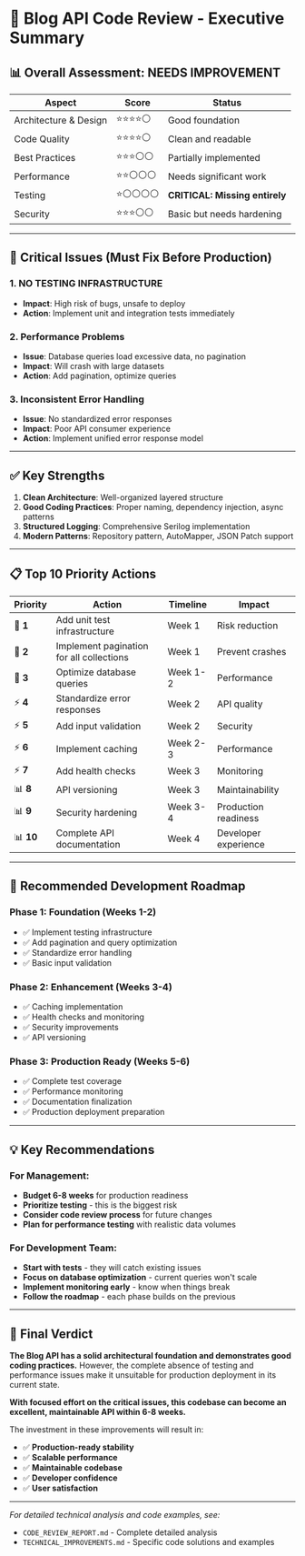# 🎯 Blog API Code Review - Executive Summary

## 📊 Overall Assessment: **NEEDS IMPROVEMENT**

| Aspect | Score | Status |
|--------|-------|--------|
| Architecture & Design | ⭐⭐⭐⭐⚪ | Good foundation |
| Code Quality | ⭐⭐⭐⭐⚪ | Clean and readable |
| Best Practices | ⭐⭐⭐⚪⚪ | Partially implemented |
| Performance | ⭐⭐⚪⚪⚪ | Needs significant work |
| Testing | ⭐⚪⚪⚪⚪ | **CRITICAL: Missing entirely** |
| Security | ⭐⭐⭐⚪⚪ | Basic but needs hardening |

---

## 🚨 Critical Issues (Must Fix Before Production)

### 1. **NO TESTING INFRASTRUCTURE** 
- **Impact**: High risk of bugs, unsafe to deploy
- **Action**: Implement unit and integration tests immediately

### 2. **Performance Problems**
- **Issue**: Database queries load excessive data, no pagination
- **Impact**: Will crash with large datasets
- **Action**: Add pagination, optimize queries

### 3. **Inconsistent Error Handling**
- **Issue**: No standardized error responses
- **Impact**: Poor API consumer experience
- **Action**: Implement unified error response model

---

## ✅ Key Strengths

1. **Clean Architecture**: Well-organized layered structure
2. **Good Coding Practices**: Proper naming, dependency injection, async patterns
3. **Structured Logging**: Comprehensive Serilog implementation
4. **Modern Patterns**: Repository pattern, AutoMapper, JSON Patch support

---

## 📋 Top 10 Priority Actions

| Priority | Action | Timeline | Impact |
|----------|--------|----------|---------|
| 🚨 **1** | Add unit test infrastructure | Week 1 | Risk reduction |
| 🚨 **2** | Implement pagination for all collections | Week 1 | Prevent crashes |
| 🚨 **3** | Optimize database queries | Week 1-2 | Performance |
| ⚡ **4** | Standardize error responses | Week 2 | API quality |
| ⚡ **5** | Add input validation | Week 2 | Security |
| ⚡ **6** | Implement caching | Week 2-3 | Performance |
| ⚡ **7** | Add health checks | Week 3 | Monitoring |
| 📊 **8** | API versioning | Week 3 | Maintainability |
| 📊 **9** | Security hardening | Week 3-4 | Production readiness |
| 📊 **10** | Complete API documentation | Week 4 | Developer experience |

---

## 🎯 Recommended Development Roadmap

### **Phase 1: Foundation (Weeks 1-2)**
- ✅ Implement testing infrastructure
- ✅ Add pagination and query optimization  
- ✅ Standardize error handling
- ✅ Basic input validation

### **Phase 2: Enhancement (Weeks 3-4)**  
- ✅ Caching implementation
- ✅ Health checks and monitoring
- ✅ Security improvements
- ✅ API versioning

### **Phase 3: Production Ready (Weeks 5-6)**
- ✅ Complete test coverage
- ✅ Performance monitoring
- ✅ Documentation finalization
- ✅ Production deployment preparation

---

## 💡 Key Recommendations

### **For Management:**
- **Budget 6-8 weeks** for production readiness
- **Prioritize testing** - this is the biggest risk
- **Consider code review process** for future changes
- **Plan for performance testing** with realistic data volumes

### **For Development Team:**
- **Start with tests** - they will catch existing issues
- **Focus on database optimization** - current queries won't scale
- **Implement monitoring early** - know when things break
- **Follow the roadmap** - each phase builds on the previous

---

## 🎉 Final Verdict

**The Blog API has a solid architectural foundation and demonstrates good coding practices.** However, the complete absence of testing and performance issues make it unsuitable for production deployment in its current state.

**With focused effort on the critical issues, this codebase can become an excellent, maintainable API within 6-8 weeks.**

The investment in these improvements will result in:
- ✅ **Production-ready stability**
- ✅ **Scalable performance**  
- ✅ **Maintainable codebase**
- ✅ **Developer confidence**
- ✅ **User satisfaction**

---

*For detailed technical analysis and code examples, see:*
- `CODE_REVIEW_REPORT.md` - Complete detailed analysis
- `TECHNICAL_IMPROVEMENTS.md` - Specific code solutions and examples